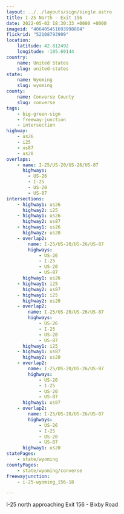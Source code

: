 ```yaml
---
layout: ../../layouts/sign/single.astro
title: I-25 North - Exit 156
date: 2022-05-02 18:30:33 +0000 +0000
imageid: "406405451693998804"
flickrid: "52108793909"
location:
    latitude: 42.812492
    longitude: -105.69144
country:
    name: United States
    slug: united-states
state:
    name: Wyoming
    slug: wyoming
county:
    name: Converse County
    slug: converse
tags:
    - big-green-sign
    - freeway-junction
    - intersection
highway:
    - us26
    - i25
    - us87
    - us20
overlaps:
    - name: I-25/US-20/US-26/US-87
      highways:
        - US-26
        - I-25
        - US-20
        - US-87
intersections:
    - highway1: us26
      highway2: i25
    - highway1: us26
      highway2: us87
    - highway1: us26
      highway2: us20
    - overlap2:
        name: I-25/US-20/US-26/US-87
        highways:
            - US-26
            - I-25
            - US-20
            - US-87
      highway1: us26
    - highway1: i25
      highway2: us87
    - highway1: i25
      highway2: us20
    - overlap2:
        name: I-25/US-20/US-26/US-87
        highways:
            - US-26
            - I-25
            - US-20
            - US-87
      highway1: i25
    - highway1: us87
      highway2: us20
    - overlap2:
        name: I-25/US-20/US-26/US-87
        highways:
            - US-26
            - I-25
            - US-20
            - US-87
      highway1: us87
    - overlap2:
        name: I-25/US-20/US-26/US-87
        highways:
            - US-26
            - I-25
            - US-20
            - US-87
      highway1: us20
statePages:
    - state/wyoming
countyPages:
    - state/wyoming/converse
freewayjunction:
    - i-25-wyoming_156-18

---
```

I-25 north approaching Exit 156 - Bixby Road